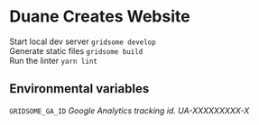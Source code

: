 # Duane Creates Website

Start local dev server ```gridsome develop```  
Generate static files ```gridsome build```  
Run the linter ```yarn lint```  

## Environmental variables
```GRIDSOME_GA_ID``` *Google Analytics tracking id. UA-XXXXXXXXX-X*
